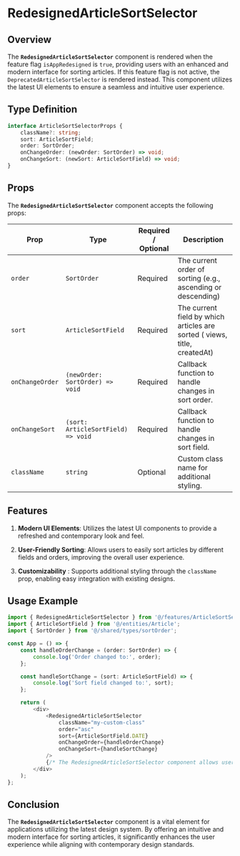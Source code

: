 # RedesignedArticleSortSelector

## Overview
The **`RedesignedArticleSortSelector`** component is rendered when the feature flag `isAppRedesigned` is `true`, providing users with an enhanced and modern interface for sorting articles.
If this feature flag is not active,  the `DeprecatedArticleSortSelector` is rendered instead. 
This component utilizes the latest UI elements to ensure a seamless and intuitive user experience.

## Type Definition
```typescript
interface ArticleSortSelectorProps {
    className?: string;
    sort: ArticleSortField;
    order: SortOrder;
    onChangeOrder: (newOrder: SortOrder) => void;
    onChangeSort: (newSort: ArticleSortField) => void;
}
```

## Props
The **`RedesignedArticleSortSelector`** component accepts the following props:

| Prop       | Type       | Required / Optional | Description                                                               |
|------------|------------|----------------------|---------------------------------------------------------------------------|
| `order` | `SortOrder`   | Required             | The current order of sorting (e.g., ascending or descending)              |
| `sort` | `ArticleSortField`   | Required             | The current field by which articles are sorted ( views, title, createdAt) |
| `onChangeOrder` | `(newOrder: SortOrder) => void`   | Required              | Callback function to handle changes in sort order.                                 |
| `onChangeSort` | `(sort: ArticleSortField) => void`   | Required              | Callback function to handle changes in sort field.                                 |
| `className` | `string`   | Optional             | Custom class name for additional styling.                                 |


## Features
1. **Modern UI Elements**: Utilizes the latest UI components to provide a refreshed and contemporary look and feel.

2. **User-Friendly Sorting**: Allows users to easily sort articles by different fields and orders, improving the overall user experience.

3. **Customizability** : Supports additional styling through the `className` prop, enabling easy integration with existing designs.

## Usage Example
```typescript jsx
import { RedesignedArticleSortSelector } from '@/features/ArticleSortSelector/RedesignedArticleSortSelector';
import { ArticleSortField } from '@/entities/Article';
import { SortOrder } from '@/shared/types/sortOrder';

const App = () => {
    const handleOrderChange = (order: SortOrder) => {
        console.log('Order changed to:', order);
    };

    const handleSortChange = (sort: ArticleSortField) => {
        console.log('Sort field changed to:', sort);
    };

    return (
        <div>
            <RedesignedArticleSortSelector
                className="my-custom-class"
                order="asc"
                sort={ArticleSortField.DATE}
                onChangeOrder={handleOrderChange}
                onChangeSort={handleSortChange}
            />
            {/* The RedesignedArticleSortSelector component allows users to sort articles by various fields and order */}
        </div>
    );
};
```
## Conclusion
The **`RedesignedArticleSortSelector`** component is a vital element for applications utilizing the latest design system. By offering an intuitive and modern interface for sorting articles, it significantly enhances the user experience while aligning with contemporary design standards.
